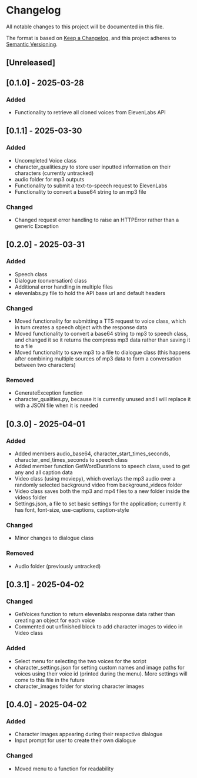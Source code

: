 # Changelog

All notable changes to this project will be documented in this file.

The format is based on [Keep a Changelog](https://keepachangelog.com/en/1.1.0/),
and this project adheres to [Semantic Versioning](https://semver.org/spec/v2.0.0.html).

## [Unreleased]

## [0.1.0] - 2025-03-28

### Added
- Functionality to retrieve all cloned voices from ElevenLabs API

## [0.1.1] - 2025-03-30

### Added
- Uncompleted Voice class
- character_qualities.py to store user inputted information on their characters
(currently untracked)
- audio folder for mp3 outputs
- Functionality to submit a text-to-speech request to ElevenLabs
- Functionality to convert a base64 string to an mp3 file

### Changed
- Changed request error handling to raise an HTTPError rather than
a generic Exception

## [0.2.0] - 2025-03-31

### Added
- Speech class
- Dialogue (conversation) class
- Additional error handling in multiple files
- elevenlabs.py file to hold the API base url and default headers

### Changed
- Moved functionality for submitting a TTS request to voice class, which in turn
creates a speech object with the response data
- Moved functionality to convert a base64 string to mp3 to speech class, and changed it
so it returns the compress mp3 data rather than saving it to a file
- Moved functionality to save mp3 to a file to dialogue class (this happens after
combining multiple sources of mp3 data to form a conversation between two characters)

### Removed
- GenerateException function
- character_qualities.py, because it is currently unused and I will replace it
with a JSON file when it is needed

## [0.3.0] - 2025-04-01

### Added
- Added members audio_base64, character_start_times_seconds,
character_end_times_seconds to speech class
- Added member function GetWordDurations to speech class, used to get
any and all caption data
- Video class (using moviepy), which overlays the mp3 audio over a randomly 
selected background video from background_videos folder
- Video class saves both the mp3 and mp4 files to a new folder inside the videos
folder
- Settings.json, a file to set basic settings for the application; currently it
has font, font-size, use-captions, caption-style

### Changed
- Minor changes to dialogue class

### Removed
- Audio folder (previously untracked)

## [0.3.1] - 2025-04-02

### Changed
- GetVoices function to return elevenlabs response data rather than creating
an object for each voice
- Commented out unfinished block to add character images to video in Video class

### Added
- Select menu for selecting the two voices for the script
- character_settings.json for setting custom names and image paths for voices
using their voice id (printed during the menu). More settings will come to this
file in the future
- character_images folder for storing character images

## [0.4.0] - 2025-04-02

### Added
- Character images appearing during their respective dialogue
- Input prompt for user to create their own dialogue

### Changed
- Moved menu to a function for readability